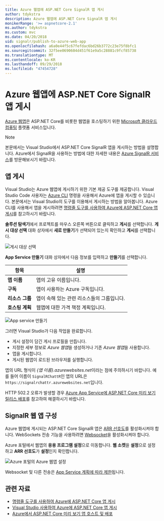 ```yaml
---
title: Azure 웹앱에 ASP.NET Core SignalR 앱 게시
author: tdykstra
description: Azure 웹앱에 ASP.NET Core SignalR 앱 게시
monikerRange: '>= aspnetcore-2.1'
ms.author: tdykstra
ms.custom: mvc
ms.date: 04/20/2018
uid: signalr/publish-to-azure-web-app
ms.openlocfilehash: a6a0e44f5c67fefdac6bd26b3772c23e75f8bfc1
ms.sourcegitcommit: 32f5ee0690604d451f61e9a5c28881c9fcf85738
ms.translationtype: MT
ms.contentlocale: ko-KR
ms.lasthandoff: 09/29/2018
ms.locfileid: "47454728"
---
```

# <a name="publish-an-aspnet-core-signalr-app-to-an-azure-web-app"></a>Azure 웹앱에 ASP.NET Core SignalR 앱 게시

[Azure 웹앱](/azure/app-service/app-service-web-overview)은 ASP.NET Core를 비롯한 웹앱을 호스팅하기 위한 [Microsoft 클라우드 컴퓨팅](https://azure.microsoft.com/) 플랫폼 서비스입니다.

> [!NOTE]
> 본문에서는 Visual Studio에서 ASP.NET Core SignalR 앱을 게시하는 방법을 설명합니다. Azure에서 SignalR을 사용하는 방법에 대한 자세한 내용은 [Azure SignalR 서비스](https://azure.microsoft.com/en-gb/services/signalr-service?)를 방문해보시기 바랍니다.

## <a name="publish-the-app"></a>앱 게시

Visual Studio는 Azure 웹앱에 게시하기 위한 기본 제공 도구를 제공합니다. Visual Studio Code 사용자는 [Azure CLI](/cli/azure) 명령을 사용해서 Azure에 앱을 게시할 수 있습니다. 본문에서는 Visual Studio의 도구를 이용해서 게시하는 방법을 알아봅니다. Azure CLI를 사용해서 앱을 게시하려면 [명령줄 도구를 사용하여 Azure에 ASP.NET Core 앱 게시](/azure/app-service/app-service-web-get-started-dotnet)를 참고하시기 바랍니다.

**솔루션 탐색기**에서 프로젝트를 마우스 오른쪽 버튼으로 클릭하고 **게시**를 선택합니다. **게시 대상 선택** 대화 상자에서 **새로 만들기**가 선택되어 있는지 확인하고 **게시**를 선택합니다.

![게시 대상 선택](publish-to-azure-web-app/_static/pick-publish-target-dialog.png)

**App Service 만들기** 대화 상자에서 다음 정보를 입력하고 **만들기**를 선택합니다.

| 항목 | 설명 |
| ---- | ----------- |
| **앱 이름** | 앱의 고유 이름입니다. |
| **구독** | 앱이 사용하는 Azure 구독입니다. |
| **리소스 그룹** | 앱이 속해 있는 관련 리소스들의 그룹입니다. |
| **호스팅 계획** | 웹앱에 대한 가격 책정 계획입니다. |

![App service 만들기](publish-to-azure-web-app/_static/create-app-service-dialog.png)

그러면 Visual Studio가 다음 작업을 완료합니다.

* 게시 설정이 담긴 게시 프로필을 만듭니다.
* 지정한 세부 정보로 *Azure 웹앱*을 생성하거나 기존 *Azure 웹앱*을 사용합니다.
* 앱을 게시합니다.
* 게시된 웹앱이 로드된 브라우저를 실행합니다.

앱의 URL 형식이 *{앱 이름}.azurewebsites.net*이라는 점에 주의하시기 바랍니다. 예를 들어 이름이 `SignalRChattR`인 앱의 URL은 `https://signalrchattr.azurewebsites.net`입니다.

HTTP 502.2 오류가 발생할 경우 [Azure App Service에 ASP.NET Core 미리 보기 릴리스 배포](xref:host-and-deploy/azure-apps/index)를 참고하여 해결하시기 바랍니다.

## <a name="configure-signalr-web-app"></a>SignalR 웹 앱 구성

Azure 웹앱에 게시되는 ASP.NET Core SignalR 앱은 [ARR 선호도](https://en.wikipedia.org/wiki/Application_Request_Routing)를 활성화시켜야 합니다. WebSockets 전송 기능을 사용하려면 [Websocket](xref:fundamentals/websockets)을 활성화시켜야 합니다.

Azure 포털에서 웹앱의 **응용 프로그램 설정**으로 이동합니다. **웹 소켓**을 **설정**으로 설정하고 **ARR 선호도**가 **설정**인지 확인합니다.

![Azure 포털의 Azure 웹앱 설정](publish-to-azure-web-app/_static/azure-web-app-settings.png)

 Websocket 및 다른 전송은 [App Service 계획에 따라 제한](/azure/azure-subscription-service-limits#app-service-limits)됩니다.

## <a name="related-resources"></a>관련 자료

* [명령줄 도구를 사용하여 Azure에 ASP.NET Core 앱 게시](/azure/app-service/app-service-web-get-started-dotnet)
* [Visual Studio 사용하여 Azure에 ASP.NET Core 앱 게시](xref:tutorials/publish-to-azure-webapp-using-vs)
* [Azure에서 ASP.NET Core 미리 보기 앱 호스트 및 배포](xref:host-and-deploy/azure-apps/index#deploy-aspnet-core-preview-release-to-azure-app-service)

